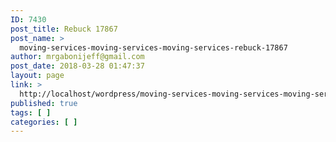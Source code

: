 ```yaml
---
ID: 7430
post_title: Rebuck 17867
post_name: >
  moving-services-moving-services-moving-services-rebuck-17867
author: mrgabonijeff@gmail.com
post_date: 2018-03-28 01:47:37
layout: page
link: >
  http://localhost/wordpress/moving-services-moving-services-moving-services-rebuck-17867/
published: true
tags: [ ]
categories: [ ]
---
```

